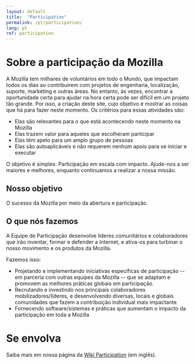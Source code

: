 ```yaml
---
layout: default
title:  "Participation"
permalink: /pt/participation/
lang: pt
ref: participation
---
```


# Sobre a participação da Mozilla

A Mozilla tem milhares de voluntários em todo o Mundo, que impactam todos os dias ao contribuírem com projetos de engenharia, localização, suporte, marketing e outras áreas. No entanto, às vezes, encontrar a oportunidade certa para ajudar na hora certa pode ser difícil em um projeto tão grande. Por isso, a criação deste site, cujo objetivo é mostrar as coisas que há para fazer neste momento. Os critérios para essas atividades são:

* Elas são relevantes para o que está acontecendo neste momento na Mozilla
* Elas trazem valor para aqueles que escolheram participar
* Elas têm apelo para um amplo grupo de pessoas
* Elas são autoaplicáveis e não requerem nenhum apoio para se iniciar e executar

O objetivo é simples: Participação em escala com impacto. Ajude-nos a ser maiores e melhores, enquanto continuamos a realizar a nossa missão.

## Nosso objetivo

O sucesso da Mozilla por meio da abertura e participação.

## O que nós fazemos

A Equipe de Participação desenvolve líderes comunitários e colaboradores que irão inventar, formar e defender a Internet, e ativa-os para turbinar o nosso movimento e os produtos da Mozilla.

Fazemos isso:

* Projetando e implementando iniciativas específicas de participação -- em parceria com outras equipes da Mozilla -- que se adaptam e promovem as melhores práticas globais em participação.
* Recrutando e investindo nos principais colaboradores mobilizadores/líderes, e desenvolvendo diversas, locais e globais comunidades que fazem a contribuição individual mais impactante
* Fornecendo software/sistemas e práticas que aumentam o impacto da participação em toda a Mozilla

# Se envolva

Saiba mais em nossa página da [Wiki Participation](https://wiki.mozilla.org/Participation) (em inglês).
